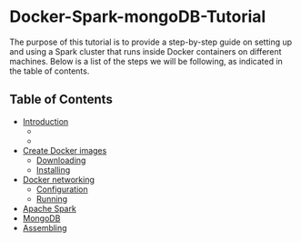 # Docker-Spark-mongoDB-Tutorial
The purpose of this tutorial is to provide a step-by-step guide on setting up and using a Spark cluster that runs inside Docker containers on different machines.
Below is a list of the steps we will be following, as indicated in the table of contents.

## Table of Contents
- [Introduction](#introduction)
  - [](#)
  - [](#)
- [Create Docker images](#CreateDockerimages)
  - [Downloading](#downloading)
  - [Installing](#installing)
- [Docker networking](#Dockernetworking)
  - [Configuration](#configuration)
  - [Running](#running)
- [Apache Spark](#ApacheSpark)
- [MongoDB](#MongoDB)
- [Assembling](#Assembling)

